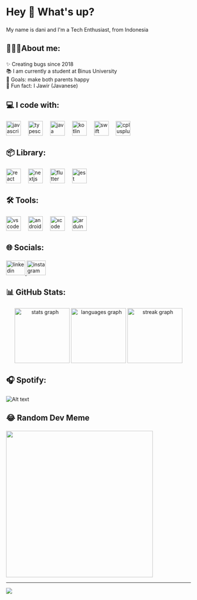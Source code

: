 <h1 align="left">Hey 👋 What's up?</h1>

###

<p align="left">My name is dani and I'm a Tech Enthusiast, from Indonesia</p>

###

<h2 align="left">🧑🏻‍💻About me:</h2>

###

<p align="left">✨ Creating bugs since 2018<br>📚 I am currently a student at Binus University<br>🎯 Goals: make both parents happy<br>🎲 Fun fact: I Jawir (Javanese)</p>

###

<h2 align="left">💻 I code with:</h2>

###

<div align="left">
  <img src="https://skillicons.dev/icons?i=js" height="40" alt="javascript logo"  />
  <img width="12" />
  <img src="https://skillicons.dev/icons?i=ts" height="40" alt="typescript logo"  />
  <img width="12" />
  <img src="https://skillicons.dev/icons?i=java" height="40" alt="java logo"  />
  <img width="12" />
  <img src="https://skillicons.dev/icons?i=kotlin" height="40" alt="kotlin logo"  />
  <img width="12" />
  <img src="https://skillicons.dev/icons?i=swift" height="40" alt="swift logo"  />
  <img width="12" />
  <img src="https://skillicons.dev/icons?i=cpp" height="40" alt="cplusplus logo"  />
</div>

###

<h2 align="left">📦 Library:</h2>

###

<div align="left">
  <img src="https://skillicons.dev/icons?i=react" height="40" alt="react logo"  />
  <img width="12" />
  <img src="https://skillicons.dev/icons?i=nextjs" height="40" alt="nextjs logo"  />
  <img width="12" />
  <img src="https://skillicons.dev/icons?i=flutter" height="40" alt="flutter logo"  />
  <img width="12" />
  <img src="https://skillicons.dev/icons?i=jest" height="40" alt="jest logo"  />
</div>

###

<h2 align="left">🛠️ Tools:</h2>

###

<div align="left">
  <img src="https://skillicons.dev/icons?i=vscode" height="40" alt="vscode logo"  />
  <img width="12" />
  <img src="https://skillicons.dev/icons?i=androidstudio" height="40" alt="androidstudio logo"  />
  <img width="12" />
  <img src="https://cdn.jsdelivr.net/gh/devicons/devicon/icons/xcode/xcode-original.svg" height="40" alt="xcode logo"  />
  <img width="12" />
  <img src="https://skillicons.dev/icons?i=arduino" height="40" alt="arduino logo"  />
</div>

###

<h2 align="left">🌐 Socials:</h2>

###

<div align="left">
  <a href="https://www.linkedin.com/in/dani-nur-ramadhan-prayogi-1416aa203/" target="_blank">
    <img src="https://raw.githubusercontent.com/maurodesouza/profile-readme-generator/master/src/assets/icons/social/linkedin/default.svg" width="52" height="40" alt="linkedin logo"  />
  </a>
  <a href="https://www.instagram.com/dnrp_17/" target="_blank">
    <img src="https://raw.githubusercontent.com/maurodesouza/profile-readme-generator/master/src/assets/icons/social/instagram/default.svg" width="52" height="40" alt="instagram logo"  />
  </a>
</div>

###

###

<h2 align="left">📊 GitHub Stats:</h2>

###

<div align="center">
  <img src="https://github-readme-stats.vercel.app/api?username=dnrpcode&theme=nord&hide_border=true&include_all_commits=true&count_private=true" height="150" alt="stats graph"  />
  <img src="https://github-readme-streak-stats.herokuapp.com/?user=dnrpcode&theme=nord&hide_border=true" height="150" alt="languages graph"  />
  <img src="https://github-readme-stats.vercel.app/api/top-langs/?username=dnrpcode&theme=nord&hide_border=true&include_all_commits=true&count_private=true&layout=compact" height="150" alt="streak graph"  />
</div>

###
<!-- 
<h2 align="left">🔝 Top Contributed Repo:</h2>

###

![](https://github-contributor-stats.vercel.app/api?username=dnrpcode&limit=5&theme=nord&combine_all_yearly_contributions=true)

### -->

<h2 align="left">🎧 Spotify:</h2>

###

![Alt text](https://spotify-recently-played-readme.vercel.app/api?user=21l6wowkvy2ydeylylschqr7a)

###

<h2 align="left">😂 Random Dev Meme</h2>

###
<img src='https://randommeme-five.vercel.app/' style="height: 400px;"/>

---
[![](https://visitcount.itsvg.in/api?id=dnrpcode&icon=0&color=0)](https://visitcount.itsvg.in)

<!-- Proudly created with GPRM ( https://gprm.itsvg.in ) -->
